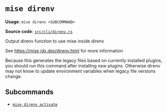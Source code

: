 # `mise direnv`

**Usage**: `mise direnv <SUBCOMMAND>`

**Source code**: [`src/cli/direnv.rs`](https://github.com/jdx/mise/blob/main/src/cli/direnv.rs)

Output direnv function to use mise inside direnv

See <https://mise.jdx.dev/direnv.html> for more information

Because this generates the legacy files based on currently installed plugins,
you should run this command after installing new plugins. Otherwise
direnv may not know to update environment variables when legacy file versions change.

## Subcommands

- [`mise direnv activate`](/cli/direnv/activate.md)
